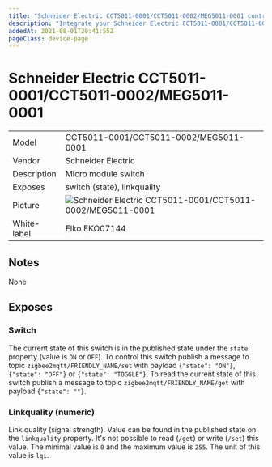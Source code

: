 ```yaml
---
title: "Schneider Electric CCT5011-0001/CCT5011-0002/MEG5011-0001 control via MQTT"
description: "Integrate your Schneider Electric CCT5011-0001/CCT5011-0002/MEG5011-0001 via Zigbee2MQTT with whatever smart home infrastructure you are using without the vendors bridge or gateway."
addedAt: 2021-08-01T20:41:55Z
pageClass: device-page
---
```


<!-- !!!! -->
<!-- ATTENTION: This file is auto-generated through docgen! -->
<!-- You can only edit the "## Notes"-Section till next h1 (#) or h2 heading (##). -->
<!-- Do NOT use h1 or h2 heading within "## Notes"-Section. -->
<!-- !!!! -->

# Schneider Electric CCT5011-0001/CCT5011-0002/MEG5011-0001

|     |     |
|-----|-----|
| Model | CCT5011-0001/CCT5011-0002/MEG5011-0001  |
| Vendor  | Schneider Electric  |
| Description | Micro module switch |
| Exposes | switch (state), linkquality |
| Picture | ![Schneider Electric CCT5011-0001/CCT5011-0002/MEG5011-0001](https://www.zigbee2mqtt.io/images/devices/CCT5011-0001-CCT5011-0002-MEG5011-0001.jpg) |
| White-label | Elko EKO07144 |


<!-- Notes BEGIN: You can edit here -->
## Notes

None

<!-- Notes END: Do not edit below this line -->



## Exposes

### Switch 
The current state of this switch is in the published state under the `state` property (value is `ON` or `OFF`).
To control this switch publish a message to topic `zigbee2mqtt/FRIENDLY_NAME/set` with payload `{"state": "ON"}`, `{"state": "OFF"}` or `{"state": "TOGGLE"}`.
To read the current state of this switch publish a message to topic `zigbee2mqtt/FRIENDLY_NAME/get` with payload `{"state": ""}`.

### Linkquality (numeric)
Link quality (signal strength).
Value can be found in the published state on the `linkquality` property.
It's not possible to read (`/get`) or write (`/set`) this value.
The minimal value is `0` and the maximum value is `255`.
The unit of this value is `lqi`.


